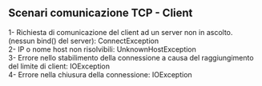 ## Scenari comunicazione TCP - Client
1- Richiesta di comunicazione del client ad un server non in ascolto. (nessun bind() del server): ConnectException </br>
2- IP o nome host non risolvibili: UnknownHostException </br>
3- Errore nello stabilimento della connessione a causa del raggiungimento del limite di client: IOException </br>
4- Errore nella chiusura della connessione: IOException </br>
